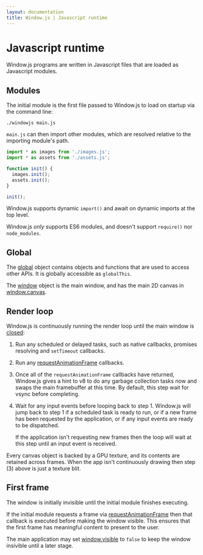 ```yaml
---
layout: documentation
title: Window.js | Javascript runtime
---
```


Javascript runtime
==================

Window.js programs are written in Javascript files that are loaded as Javascript
modules.


Modules
-------

The initial module is the first file passed to Window.js to load on startup
via the command line:

```shell
./windowjs main.js
```

`main.js` can then import other modules, which are resolved relative to the
importing module's path.

```javascript
import * as images from './images.js';
import * as assets from './assets.js';

function init() {
  images.init();
  assets.init();
}

init();
```

Window.js supports dynamic `import()` and await on dynamic imports at the
top level.

Window.js *only* supports ES6 modules, and doesn't support `require()` nor
`node_modules`.


Global
------

The [global](/doc/global) object contains objects and functions that are used
to access other APIs. It is globally accessible as `globalThis`.

The [window](/doc/window) object is the main window, and has the main 2D canvas
in [window.canvas](/doc/canvas).


Render loop
-----------

Window.js is continuously running the render loop until the main window
is [closed](/doc/window#window.close):

1.  Run any scheduled or delayed tasks, such as native callbacks, promises
    resolving and `setTimeout` callbacks.

2.  Run any [requestAnimationFrame](/doc/global#requestAnimationFrame)
    callbacks.

3.  Once all of the `requestAnimationFrame` callbacks have returned, Window.js
    gives a hint to v8 to do any garbage collection tasks now and swaps the
    main framebuffer at this time. By default, this step wait for vsync before
    completing.

4.  Wait for any input events before looping back to step 1. Window.js will
    jump back to step 1 if a scheduled task is ready to run, or if a new frame
    has been requested by the application, or if any input events are ready to
    be dispatched.

    If the application isn't requesting new frames then the loop will wait
    at this step until an input event is received.

Every canvas object is backed by a GPU texture, and its contents are retained
across frames. When the app isn't continuously drawing then step (3) above is
just a texture blit.

First frame
-----------

The window is initially invisible until the initial module finishes executing.

If the initial module requests a frame via
[requestAnimationFrame](/doc/global#requestAnimationFrame) then that callback
is executed before making the window visible. This ensures that the first frame
has meaningful content to present to the user.

The main application may set [window.visible](/doc/window#window.visible) to
`false` to keep the window insivible until a later stage.
